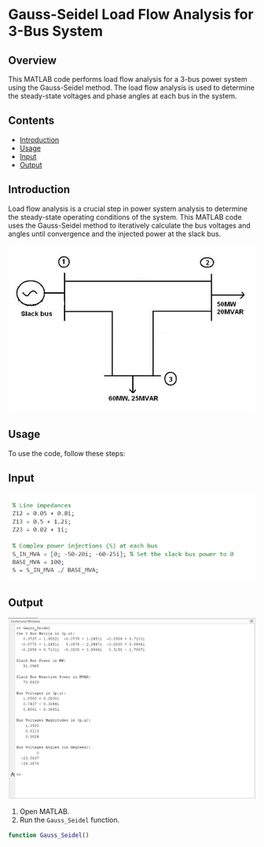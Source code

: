 # Gauss-Seidel Load Flow Analysis for 3-Bus System

## Overview

This MATLAB code performs load flow analysis for a 3-bus power system using the Gauss-Seidel method. The load flow analysis is used to determine the steady-state voltages and phase angles at each bus in the system.

## Contents

- [Introduction](#introduction)
- [Usage](#usage)
- [Input](#input)
- [Output](#output)


## Introduction

Load flow analysis is a crucial step in power system analysis to determine the steady-state operating conditions of the system. This MATLAB code uses the Gauss-Seidel method to iteratively calculate the bus voltages and angles until convergence and the injected power at the slack bus.

![Image Alt Text](3_Bus_System.png)

## Usage

To use the code, follow these steps:

## Input

![Image Alt Text](Screen_Shots/Input_Param.png)

## Output

![Image Alt Text](Screen_Shots/Output.png)

1. Open MATLAB.
2. Run the `Gauss_Seidel` function.

```matlab
function Gauss_Seidel()
